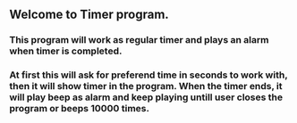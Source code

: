 ## Welcome to Timer program.
### This program will work as regular timer and plays an alarm when timer is completed.
### At first this will ask for preferend time in seconds to work with, then it will show timer in the program. When the timer ends, it will play beep as alarm and keep playing untill user closes the program or beeps 10000 times.
